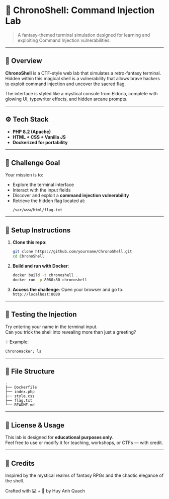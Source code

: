 
# 🧙 ChronoShell: Command Injection Lab

> A fantasy-themed terminal simulation designed for learning and exploiting Command Injection vulnerabilities.

---

## 🧠 Overview

**ChronoShell** is a CTF-style web lab that simulates a retro-fantasy terminal. Hidden within this magical shell is a vulnerability that allows brave hackers to exploit command injection and uncover the sacred flag.

The interface is styled like a mystical console from Eldoria, complete with glowing UI, typewriter effects, and hidden arcane prompts.

---

## ⚙️ Tech Stack

- **PHP 8.2 (Apache)**
- **HTML + CSS + Vanilla JS**
- **Dockerized for portability**

---

## 🚩 Challenge Goal

Your mission is to:
- Explore the terminal interface
- Interact with the input fields
- Discover and exploit a **command injection vulnerability**
- Retrieve the hidden flag located at:  
  ```
  /var/www/html/flag.txt
  ```

---

## 🚀 Setup Instructions

1. **Clone this repo**:
   ```bash
   git clone https://github.com/yourname/ChronoShell.git
   cd ChronoShell
   ```

2. **Build and run with Docker**:
   ```bash
   docker build -t chronoshell .
   docker run -p 8080:80 chronoshell
   ```

3. **Access the challenge**:
   Open your browser and go to:  
   `http://localhost:8080`

---

## 🧪 Testing the Injection

Try entering your name in the terminal input.  
Can you trick the shell into revealing more than just a greeting?

💡 Example:
```
ChronoHacker; ls
```

---

## 📁 File Structure

```
.
├── Dockerfile
├── index.php
├── style.css
├── flag.txt
└── README.md
```

---

## 📜 License & Usage

This lab is designed for **educational purposes only**.  
Feel free to use or modify it for teaching, workshops, or CTFs — with credit.

---

## 🌟 Credits

Inspired by the mystical realms of fantasy RPGs and the chaotic elegance of the shell.

Crafted with 💻 + 🧙 by Huy Anh Quach
